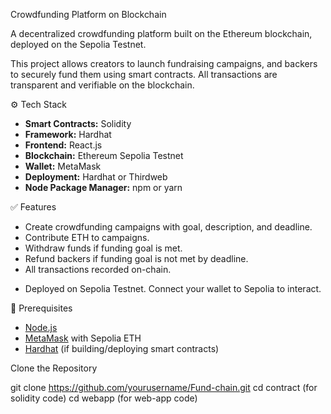  Crowdfunding Platform on Blockchain

A decentralized crowdfunding platform built on the Ethereum blockchain, deployed on the Sepolia Testnet.



This project allows creators to launch fundraising campaigns, and backers to securely fund them using smart contracts. All transactions are transparent and verifiable on the blockchain.

⚙️ Tech Stack

- **Smart Contracts:** Solidity
- **Framework:** Hardhat
- **Frontend:** React.js 
- **Blockchain:** Ethereum Sepolia Testnet
- **Wallet:** MetaMask
- **Deployment:** Hardhat or Thirdweb
- **Node Package Manager:** npm or yarn

 ✅ Features

- Create crowdfunding campaigns with goal, description, and deadline.
- Contribute ETH to campaigns.
- Withdraw funds if funding goal is met.
- Refund backers if funding goal is not met by deadline.
- All transactions recorded on-chain.

* Deployed on Sepolia Testnet. Connect your wallet to Sepolia to interact.


 📝 Prerequisites

- [Node.js](https://nodejs.org/)
- [MetaMask](https://metamask.io/) with Sepolia ETH
- [Hardhat](https://hardhat.org/) (if building/deploying smart contracts)


Clone the Repository

git clone https://github.com/yourusername/Fund-chain.git
cd contract (for solidity code)
cd webapp (for web-app code)
